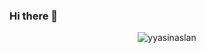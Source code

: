 ### Hi there 👋

<!--
**yyasinaslan/yyasinaslan** is a ✨ _special_ ✨ repository because its `README.md` (this file) appears on your GitHub profile.

Here are some ideas to get you started:

- 🔭 I’m currently working on ...
- 🌱 I’m currently learning ...
- 👯 I’m looking to collaborate on ...
- 🤔 I’m looking for help with ...
- 💬 Ask me about ...
- 📫 How to reach me: ...
- 😄 Pronouns: ...
- ⚡ Fun fact: ...
-->


<p align="center"> <img src="https://github-readme-stats.vercel.app/api?username=yyasinaslan&show_icons=true&theme=great-gatsby" alt="yyasinaslan" />
